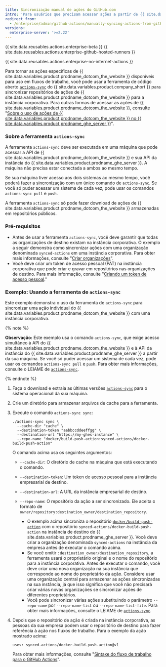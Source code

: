 ```yaml
---
title: Sincronização manual de ações do GitHub.com
intro: 'Para usuários que precisam acessar ações a partir de {{ site.data.variables.product.prodname_dotcom_the_website }}, você pode sincronizar ações específicas para sua instância do {{ site.data.variables.product.prodname_ghe_server }}.'
redirect_from:
  - /enterprise/admin/github-actions/manually-syncing-actions-from-githubcom
versions:
  enterprise-server: '>=2.22'
---
```


{{ site.data.reusables.actions.enterprise-beta }}
{{ site.data.reusables.actions.enterprise-github-hosted-runners }}

{{ site.data.reusables.actions.enterprise-no-internet-actions }}

Para tornar as ações específicas de {{ site.data.variables.product.prodname_dotcom_the_website }} disponíveis para uso em fluxos de trabalho, você pode usar a ferramenta de código aberto [`actions-sync`](https://github.com/actions/actions-sync) do {{ site.data.variables.product.company_short }} para sincronizar repositórios de ações de {{ site.data.variables.product.prodname_dotcom_the_website }} para a instância corporativa. Para outras formas de acessar as ações de {{ site.data.variables.product.prodname_dotcom_the_website }}, consulte "[Sobre o uso de ações de {{ site.data.variables.product.prodname_dotcom_the_website }} no {{ site.data.variables.product.prodname_ghe_server }}](/enterprise/admin/github-actions/about-using-githubcom-actions-on-github-enterprise-server)".

### Sobre a ferramenta `actions-sync`

A ferramenta `actions-sync` deve ser executada em uma máquina que pode acessar a API de {{ site.data.variables.product.prodname_dotcom_the_website }} e sua API da instância do {{ site.data.variables.product.prodname_ghe_server }}. A máquina não precisa estar conectada a ambos ao mesmo tempo.

Se sua máquina tiver acesso aos dois sistemas ao mesmo tempo, você poderá fazer a sincronização com um único comando de `actions-sync`. Se você só puder acessar um sistema de cada vez, pode usar os comandos `actions-sync pull` e `push`.

A ferramenta `actions-sync` só pode fazer download de ações de {{ site.data.variables.product.prodname_dotcom_the_website }} armazenadas em repositórios públicos.

### Pré-requisitos

* Antes de usar a ferramenta `actions-sync`, você deve garantir que todas as organizações de destino existam na instância corporativa. O exemplo a seguir demonstra como sincronizar ações com uma organização denominada `synced-actions` em uma instância corporativa. Para obter mais informações, consulte "[Criar organizações](/enterprise/admin/user-management/creating-organizations)".
* Você deve criar um token de acesso pessoal (PAT) na instância corporativa que pode criar e gravar em repositórios nas organizações de destino. Para mais informação, consulte "[Criando um token de acesso pessoal](/github/authenticating-to-github/creating-a-personal-access-token)."

### Exemplo: Usando a ferramenta de `actions-sync`

Este exemplo demonstra o uso da ferramenta de `actions-sync` para sincronizar uma ação individual do {{ site.data.variables.product.prodname_dotcom_the_website }} com uma instância corporativa.

{% note %}

**Observação:** Este exemplo usa o comando `actions-sync`, que exige acesso simultâneo à API do {{ site.data.variables.product.prodname_dotcom_the_website }} e à API da instância do {{ site.data.variables.product.prodname_ghe_server }} a partir da sua máquina. Se você só puder acessar um sistema de cada vez, pode usar os comandos `actions-sync pull` e `push`. Para obter mais informações, consulte o LEIAME de [`actions-sync`](https://github.com/actions/actions-sync#not-connected-instances).

{% endnote %}

1. Faça o download e extraia as últimas versões [`actions-sync`](https://github.com/actions/actions-sync/releases) para o sistema operacional da sua máquina.
1. Crie um diretório para armazenar arquivos de cache para a ferramenta.
1. Execute o comando `actions-sync sync`:

   ```shell
   ./actions-sync sync \
     --cache-dir "cache" \
     --destination-token "aabbccddeeffgg" \
     --destination-url "https://my-ghes-instance" \
     --repo-name "docker/build-push-action:synced-actions/docker-build-push-action"
   ```

   O comando acima usa os seguintes argumentos:

   * `--cache-dir`: O diretório de cache na máquina que está executando o comando.
   * `--destination-token`: Um token de acesso pessoal para a instância empresarial de destino.
   * `--destination-url`: A URL da instância empresarial de destino.
   * `--repo-name`: O repositório da ação a ser sincronizado. Ele aceita o formato de `owner/repository:destination_owner/destination_repository`.

     * O exemplo acima sincroniza o repositório [`docker/build-push-action`](https://github.com/docker/build-push-action) com o repositório `synced-actions/docker-build-push-action` na instância de destino de {{ site.data.variables.product.prodname_ghe_server }}. Você deve criar a organização denominada `synced-actions` na instância da empresa antes de executar o comando acima.
     * Se você omitir `:destination_owner/destination_repository`, a ferramenta usará o proprietário original e o nome do repositório para a instância corporativa. Antes de executar o comando, você deve criar uma nova organização na sua instância que corresponde ao nome do proprietário da ação. Considere usar uma organização central para armazenar as ações sincronizadas na sua instância, já que isso significa que você não precisará criar várias novas organizações se sincronizar ações de diferentes proprietários.
     * Você pode sincronizar várias ações substituindo o parâmetro `--repo-name` por `--repo-name-list` ou `--repo-name-list-file`. Para obter mais informações, consulte o LEIAME de [`actions-sync`](https://github.com/actions/actions-sync#actions-sync).
1. Depois que o repositório de ação é criada na instância corporativa, as pessoas da sua empresa podem usar o repositório de destino para fazer referência à ação nos fluxos de trabalho. Para o exemplo da ação mostrado acima:

   ```
   uses: synced-actions/docker-build-push-action@v1
   ```

   Para obter mais informações, consulte "[Sintaxe do fluxo de trabalho para o GitHub Actions](/actions/reference/workflow-syntax-for-github-actions#jobsjob_idstepsuses)".
